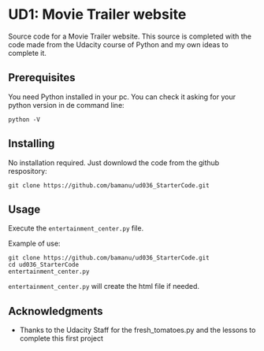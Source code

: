 # UD1: Movie Trailer website
Source code for a Movie Trailer website.
This source is completed with the code made from the Udacity course of Python and my own ideas to complete it.

## Prerequisites

You need Python installed in your pc. You can check it asking for your python version in de command line:

```
python -V
```

## Installing

No installation required. Just downlowd the code from the github respository:

```
git clone https://github.com/bamanu/ud036_StarterCode.git
```

## Usage
Execute the `entertainment_center.py` file.

Example of use:

```
git clone https://github.com/bamanu/ud036_StarterCode.git
cd ud036_StarterCode
entertainment_center.py
```

`entertainment_center.py` will create the html file if needed.

## Acknowledgments

* Thanks to the Udacity Staff for the fresh_tomatoes.py and the lessons to complete this first project

